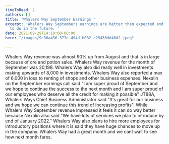 ```yaml
---
timeToRead: 2
authors: []
title: 'Whalers Way September Earnings '
excerpt: 'Whalers Way Septembers earnings are better then expected and what it plans
  to do in the future. '
date: 2021-09-29T14:10:00+00:00
hero: "/images/9c36a436-377e-494d-b082-c25430dd40d2.jpeg"

---
```

Whalers Way revenue was almost 90% up from August and that is in large because of ore and potion sales. Whalers Way revenue for the month of September was 20,198. Whalers Way also did really well in investments making upwards of 8,000 in investments. Whalers Way also reported a max of 6,000 in loss to renting of shops and other business expenses. Nexalin on the September earnings call said "I am super proud of September and we hope to continue the success to the next month and I am super proud of our employees who deserve all the credit for making it possible" JT88A, Whalers Ways Chief Business Administrator said "It's great for our business and we hope we can continue this trend of increasing profits". While Whalers Way September revenue impressed it feels it can do way better because Nexalin also said "We have lots of services we plan to introduce by end of January 2022." Whalers Way also plans to hire more employees for introductory positions where it is said they have huge chances to move up in the company. Whalers Way had a great month and we cant wait to see how next month fares. 